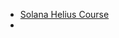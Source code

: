 - [Solana Helius Course](https://www.youtube.com/playlist?list=PLMZny7wGLM6w4t7pMGATxFTjjMduTsEiF)
- 